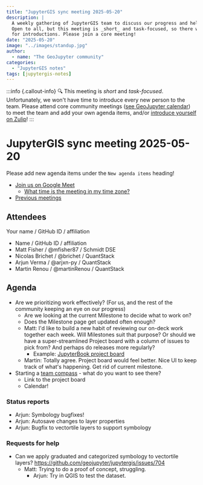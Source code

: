 ```yaml
---
title: "JupyterGIS sync meeting 2025-05-20"
description: |
  A weekly gathering of JupyterGIS team to discuss our progress and help each other out.
  Open to all, but this meeting is _short_ and task-focused, so there will not be time
  for introductions. Please join a core meeting!
date: "2025-05-20"
image: "../images/standup.jpg"
author:
  - name: "The GeoJupyter community"
categories:
  - "JupyterGIS notes"
tags: [jupytergis-notes]
---
```


:::info {.callout-info}
:mag: This meeting is _short_ and _task-focused_. Unfortunately, we won't have time to
introduce every new person to the team. Please attend core community meetings ([see
GeoJupyter calendar](https://geojupyter.org/calendar)) to meet the team and add your own
agenda items, and/or
[introduce yourself on Zulip](https://jupyter.zulipchat.com/#narrow/channel/471314-geojupyter/topic/Welcome)!
:::

# JupyterGIS sync meeting 2025-05-20

Please add new agenda items under the `New agenda items` heading!

- [Join us on Google Meet](https://meet.google.com/zhk-vygf-gke)
  - [What time is the meeting in my time zone?](https://dateful.com/convert/utc?t=4pm)
- [Previous meetings](https://geojupyter.org/blog/#category=JupyterGIS%20notes)


## Attendees

Your name / GitHub ID / affiliation

* Name / GitHub ID / affiliation
* Matt Fisher / \@mfisher87 / Schmidt DSE
* Nicolas Brichet / \@brichet / QuantStack
* Arjun Verma / \@arjxn-py / QuantStack
* Martin Renou / \@martinRenou / QuantStack


## Agenda

* Are we prioritizing work effectively? (For us, and the rest of the community keeping an eye on our progress)
    * Are we looking at the current Milestone to decide what to work on?
    * Does the Milestone page get updated often enough?
    * Matt: I'd like to build a new habit of reviewing our on-deck work together each week. Will Milestones suit that purpose? Or should we have a super-streamlined Project board with a column of issues to pick from? And perhaps do releases more regularly?
        * Example: [JupyterBook project board](https://github.com/orgs/jupyter-book/projects/1)
    * Martin: Totally agree. Project board would feel better. Nice UI to keep track of what's happening. Get rid of current milestone.
* Starting a [team compass](https://compass.geojupyter.org/) - what do you want to see there?
    * Link to the project board
    * Calendar!


### Status reports

* Arjun: Symbology bugfixes!
* Arjun: Autosave changes to layer properties
* Arjun: Bugfix to vectortile layers to support symbology


### Requests for help

* Can we apply graduated and categorized symbology to vectortile layers? https://github.com/geojupyter/jupytergis/issues/704
    * Matt: Trying to do a proof of concept, struggling.
        * Arjun: Try in QGIS to test the dataset.

